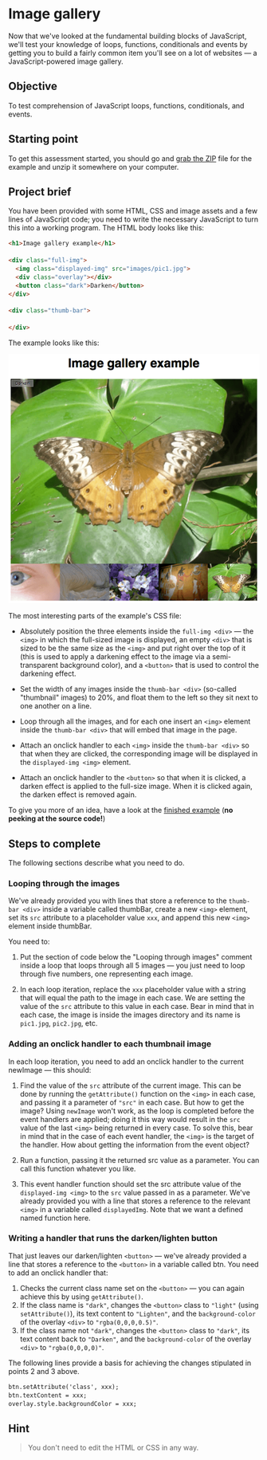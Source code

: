 # Image gallery

Now that we've looked at the fundamental building blocks of JavaScript, we'll test your knowledge of loops, functions, conditionals and events by getting you to build a fairly common item you'll see on a lot of websites — a JavaScript-powered image gallery.

## Objective

To test comprehension of JavaScript loops, functions, conditionals, and events.

## Starting point

To get this assessment started, you should go and <a href="gallery-start.zip">grab the ZIP</a> file for the example and unzip it somewhere on your computer.

## Project brief

You have been provided with some HTML, CSS and image assets and a few lines of JavaScript code; you need to write the necessary JavaScript to turn this into a working program. The HTML body looks like this:

```html
<h1>Image gallery example</h1>

<div class="full-img">
  <img class="displayed-img" src="images/pic1.jpg">
  <div class="overlay"></div>
  <button class="dark">Darken</button>
</div>

<div class="thumb-bar">

</div>
```

The example looks like this:

<p align="center">
	<img src="images/gallery.png" alt="gallery of images">
</p>

The most interesting parts of the example's CSS file:

* Absolutely position the three elements inside the `full-img <div>` — the `<img>` in which the full-sized image is displayed, an empty `<div>` that is sized to be the same size as the `<img>` and put right over the top of it (this is used to apply a darkening effect to the image via a semi-transparent background color), and a `<button>` that is used to control the darkening effect.
* Set the width of any images inside the `thumb-bar <div>` (so-called "thumbnail" images) to 20%, and float them to the left so they sit next to one another on a line.


* Loop through all the images, and for each one insert an `<img>` element inside the `thumb-bar <div>` that will embed that image in the page.
* Attach an onclick handler to each `<img>` inside the `thumb-bar <div>` so that when they are clicked, the corresponding image will be displayed in the `displayed-img <img>` element.
* Attach an onclick handler to the `<button>` so that when it is clicked, a darken effect is applied to the full-size image. When it is clicked again, the darken effect is removed again.

To give you more of an idea, have a look at the <a href="http://mdn.github.io/learning-area/javascript/building-blocks/gallery/">finished example</a> (<strong>no peeking at the source code!</strong>)

## Steps to complete

The following sections describe what you need to do.

### Looping through the images

We've already provided you with lines that store a reference to the `thumb-bar <div>` inside a variable called thumbBar, create a new `<img>` element, set its `src` attribute to a placeholder value `xxx`, and append this new `<img>` element inside thumbBar.

You need to:

1. Put the section of code below the "Looping through images" comment inside a loop that loops through all 5 images — you just need to loop through five numbers, one representing each image.

2. In each loop iteration, replace the `xxx` placeholder value with a string that will equal the path to the image in each case. We are setting the value of the `src` attribute to this value in each case. Bear in mind that in each case, the image is inside the images directory and its name is `pic1.jpg`, `pic2.jpg`, etc.

### Adding an onclick handler to each thumbnail image

In each loop iteration, you need to add an onclick handler to the current newImage — this should:

1. Find the value of the `src` attribute of the current image. This can be done by running the `getAttribute()` function on the `<img>` in each case, and passing it a parameter of `"src"` in each case. But how to get the image? Using `newImage` won't work, as the loop is completed before the event handlers are applied; doing it this way would result in the `src` value of the last `<img>` being returned in every case. To solve this, bear in mind that in the case of each event handler, the `<img>` is the target of the handler. How about getting the information from the event object?

2. Run a function, passing it the returned src value as a parameter. You can call this function whatever you like.

3. This event handler function should set the src attribute value of the `displayed-img <img>` to the `src` value passed in as a parameter. We've already provided you with a line that stores a reference to the relevant `<img>` in a variable called `displayedImg`. Note that we want a defined named function here.

### Writing a handler that runs the darken/lighten button

That just leaves our darken/lighten `<button>` — we've already provided a line that stores a reference to the `<button>` in a variable called btn. You need to add an onclick handler that:

1. Checks the current class name set on the `<button>` — you can again achieve this by using `getAttribute()`.
2. If the class name is `"dark"`, changes the `<button>` class to `"light"` (using `setAttribute()`), its text content to `"Lighten"`, and the `background-color` of the overlay `<div>` to `"rgba(0,0,0,0.5)"`.
3. If the class name not `"dark"`, changes the `<button>` class to `"dark"`, its text content back to `"Darken"`, and the `background-color` of the overlay `<div>` to `"rgba(0,0,0,0)"`.

The following lines provide a basis for achieving the changes stipulated in points 2 and 3 above.

```html
btn.setAttribute('class', xxx);
btn.textContent = xxx;
overlay.style.backgroundColor = xxx;
```

## Hint

>	You don't need to edit the HTML or CSS in any way.
